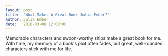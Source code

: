 ```yaml
---
layout: post
title:  "What Makes A Great Book Julia Ember?"
author: Julia Ember
date:   2018-03-08 12:00:00
---
```

Memorable characters and swoon-worthy ships make a great book for me. With time, my memory of a book's plot often fades, but great, well-rounded characters stick with me for life.
